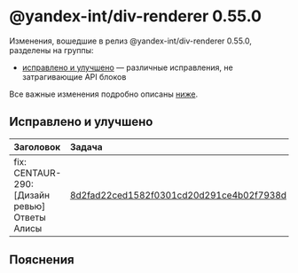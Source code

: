 # @yandex-int/div-renderer 0.55.0

<!-- ЧЕЛОВЕЧЕСКОЕ ВСТУПЛЕНИЕ -->

Изменения, вошедшие в релиз @yandex-int/div-renderer 0.55.0, разделены на группы:

* [исправлено и улучшено](#Исправлено-и-улучшено) — различные исправления, не затрагивающие API блоков

Все важные изменения подробно описаны [ниже](#Пояснения).

## Исправлено и улучшено

| Заголовок                                     | Задача                                     | PR  |
| :-------------------------------------------- | :----------------------------------------- | :-- |
| fix: CENTAUR-290: [Дизайн ревью] Ответы Алисы | [8d2fad22ced1582f0301cd20d291ce4b02f7938d] | N/A |

## Пояснения

[8d2fad22ced1582f0301cd20d291ce4b02f7938d]: https://a.yandex-team.ru/arc_vcs/commit/8d2fad22ced1582f0301cd20d291ce4b02f7938d
